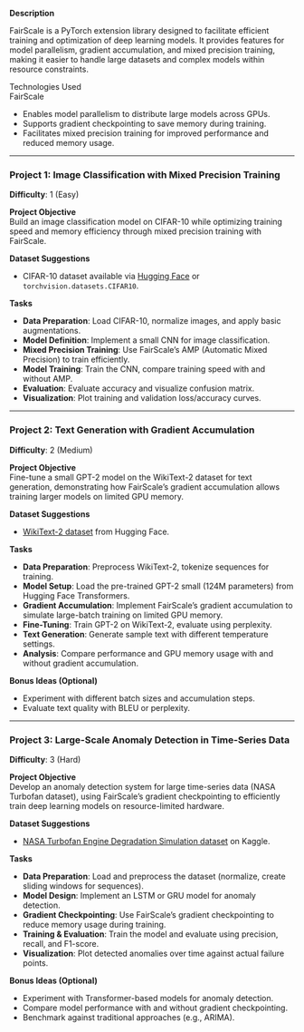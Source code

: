 **Description**

FairScale is a PyTorch extension library designed to facilitate efficient training and optimization of deep learning models. It provides features for model parallelism, gradient accumulation, and mixed precision training, making it easier to handle large datasets and complex models within resource constraints.  

Technologies Used  
FairScale  

- Enables model parallelism to distribute large models across GPUs.  
- Supports gradient checkpointing to save memory during training.  
- Facilitates mixed precision training for improved performance and reduced memory usage.  

---

### Project 1: Image Classification with Mixed Precision Training  
**Difficulty**: 1 (Easy)  

**Project Objective**  
Build an image classification model on CIFAR-10 while optimizing training speed and memory efficiency through mixed precision training with FairScale.  

**Dataset Suggestions**  
- CIFAR-10 dataset available via [Hugging Face](https://huggingface.co/datasets/cifar10) or `torchvision.datasets.CIFAR10`.  

**Tasks**  
- **Data Preparation**: Load CIFAR-10, normalize images, and apply basic augmentations.  
- **Model Definition**: Implement a small CNN for image classification.  
- **Mixed Precision Training**: Use FairScale’s AMP (Automatic Mixed Precision) to train efficiently.  
- **Model Training**: Train the CNN, compare training speed with and without AMP.  
- **Evaluation**: Evaluate accuracy and visualize confusion matrix.  
- **Visualization**: Plot training and validation loss/accuracy curves.  

---

### Project 2: Text Generation with Gradient Accumulation  
**Difficulty**: 2 (Medium)  

**Project Objective**  
Fine-tune a small GPT-2 model on the WikiText-2 dataset for text generation, demonstrating how FairScale’s gradient accumulation allows training larger models on limited GPU memory.  

**Dataset Suggestions**  
- [WikiText-2 dataset](https://huggingface.co/datasets/wikitext) from Hugging Face.  

**Tasks**  
- **Data Preparation**: Preprocess WikiText-2, tokenize sequences for training.  
- **Model Setup**: Load the pre-trained GPT-2 small (124M parameters) from Hugging Face Transformers.  
- **Gradient Accumulation**: Implement FairScale’s gradient accumulation to simulate large-batch training on limited GPU memory.  
- **Fine-Tuning**: Train GPT-2 on WikiText-2, evaluate using perplexity.  
- **Text Generation**: Generate sample text with different temperature settings.  
- **Analysis**: Compare performance and GPU memory usage with and without gradient accumulation.  

**Bonus Ideas (Optional)**  
- Experiment with different batch sizes and accumulation steps.  
- Evaluate text quality with BLEU or perplexity.  

---

### Project 3: Large-Scale Anomaly Detection in Time-Series Data  
**Difficulty**: 3 (Hard)  

**Project Objective**  
Develop an anomaly detection system for large time-series data (NASA Turbofan dataset), using FairScale’s gradient checkpointing to efficiently train deep learning models on resource-limited hardware.  

**Dataset Suggestions**  
- [NASA Turbofan Engine Degradation Simulation dataset](https://www.kaggle.com/datasets/behnamfouladi/nasa-turbofan-engine-degradation-simulation-data-set) on Kaggle.  

**Tasks**  
- **Data Preparation**: Load and preprocess the dataset (normalize, create sliding windows for sequences).  
- **Model Design**: Implement an LSTM or GRU model for anomaly detection.  
- **Gradient Checkpointing**: Use FairScale’s gradient checkpointing to reduce memory usage during training.  
- **Training & Evaluation**: Train the model and evaluate using precision, recall, and F1-score.  
- **Visualization**: Plot detected anomalies over time against actual failure points.  

**Bonus Ideas (Optional)**  
- Experiment with Transformer-based models for anomaly detection.  
- Compare model performance with and without gradient checkpointing.  
- Benchmark against traditional approaches (e.g., ARIMA).  
